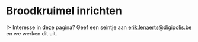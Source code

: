 # Broodkruimel inrichten

!> Interesse in deze pagina? Geef een seintje aan erik.lenaerts@digipolis.be en we werken dit uit.